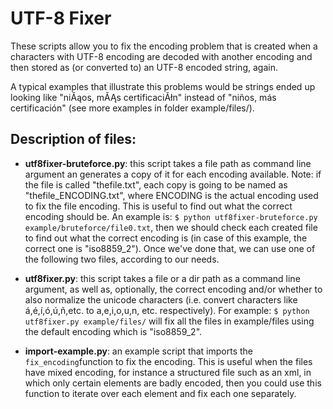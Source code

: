 # UTF-8 Fixer

These scripts allow you to fix the encoding problem that is created when a characters with UTF-8 encoding are decoded with another encoding and then stored as (or converted to) an UTF-8 encoded string, again.

A typical examples that illustrate this problems would be strings ended up looking like "niĂąos, mĂĄs certificaciĂłn" instead of "niños, más certificación" (see more examples in folder example/files/).


## Description of files:
* **utf8fixer-bruteforce.py**: this script takes a file path as command line argument an generates a copy of it for each encoding available. Note: if the file is called "thefile.txt", each copy is going to be named as "thefile_ENCODING.txt", where ENCODING is the actual encoding used to fix the file encoding. This is useful to find out what the correct encoding should be. An example is: ```$ python utf8fixer-bruteforce.py example/bruteforce/file0.txt```, then we should check each created file to find out what the correct encoding is (in case of this example, the correct one is "iso8859_2"). Once we've done that, we can use one of the following two files, according to our needs.

* **utf8fixer.py**: this script takes a file or a dir path as a command line argument, as well as, optionally, the correct encoding and/or whether to also normalize the unicode characters (i.e. convert characters like á,é,í,ó,ú,ñ,etc. to a,e,i,o,u,n, etc. respectively). For example: ```$ python utf8fixer.py example/files/``` will fix all the files in example/files using the default encoding which is "iso8859_2".

* **import-example.py**: an example script that imports the ```fix_encoding```function to fix the encoding. This is useful when the files have mixed encoding, for instance a structured file such as an xml, in which only certain elements are badly encoded, then you could use this function to iterate over each element and fix each one separately.
